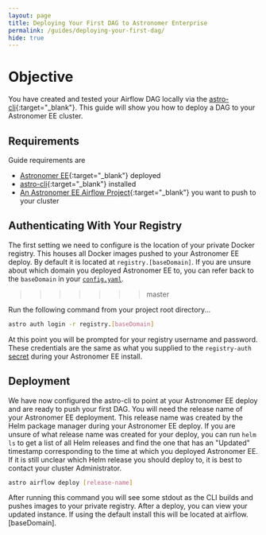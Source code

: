 ```yaml
---
layout: page
title: Deploying Your First DAG to Astronomer Enterprise
permalink: /guides/deploying-your-first-dag/
hide: true
---
```




# Objective
You have created and tested your Airflow DAG locally via the [astro-cli](https://github.com/astronomerio/astro-cli){:target="_blank"}. This guide will show you how to deploy a DAG to your Astronomer EE cluster.

## Requirements
Guide requirements are
- [Astronomer EE](http://enterprise.astronomer.io/){:target="_blank"} deployed
- [astro-cli](https://github.com/astronomerio/astro-cli){:target="_blank"} installed
- [An Astronomer EE Airflow Project](http://enterprise.astronomer.io/guides/creating-an-airflow-project/index.html){:target="_blank"} you want to push to your cluster

## Authenticating With Your Registry
The first setting we need to configure is the location of your private Docker registry. This houses all Docker images pushed to your Astronomer EE deploy. By default it is located at `registry.[baseDomain]`. If you are unsure about which domain you deployed Astronomer EE to, you can refer back to the `baseDomain` in your [`config.yaml`](http://enterprise.astronomer.io/guides/google-cloud/index.html#configuration-file).
>>>>>>> master

Run the following command from your project root directory...
```bash
astro auth login -r registry.[baseDomain]
```

At this point you will be prompted for your registry username and password. These credentials are the same as what you supplied to the `registry-auth` [secret](http://enterprise.astronomer.io/guides/google-cloud/index.html#secrets) during your Astronomer EE install.

## Deployment
We have now configured the astro-cli to point at your Astronomer EE deploy and are ready to push your first DAG. You will need the release name of your Astronomer EE deployment. This release name was created by the Helm package manager during your Astronomer EE deploy. If you are unsure of what release name was created for your deploy, you can run `helm ls` to get a list of all Helm releases and find the one that has an "Updated" timestamp corresponding to the time at which you deployed Astronomer EE. If it is still unclear which Helm release you should deploy to, it is best to contact your cluster Administrator.

```bash
astro airflow deploy [release-name]
```

After running this command you will see some stdout as the CLI builds and pushes images to your private registry. After a deploy, you can view your updated instance. If using the default install this will be located at airflow.[baseDomain].
